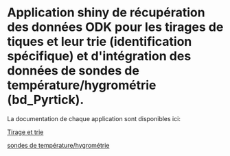 # Application shiny de récupération des données ODK pour les tirages de tiques et leur trie (identification spécifique) et d'intégration des données de sondes de température/hygrométrie (bd_Pyrtick).

La documentation de chaque application sont disponibles ici:

[Tirage et trie](https://github.com/yannickkk/Pyrtick/blob/92788b69790c40fe8366b7efb13d2769b1e8c26f/doc_ODK_pyrtick.md)

[sondes de température/hygrométrie](https://github.com/yannickkk/Pyrtick/blob/92788b69790c40fe8366b7efb13d2769b1e8c26f/doc_sondes_pyrtick.md)


